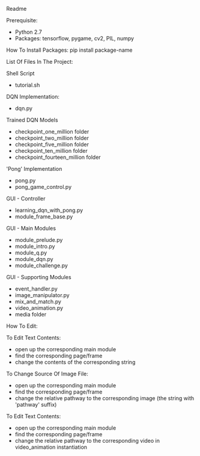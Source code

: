 Readme

Prerequisite:
- Python 2.7
- Packages: tensorflow, pygame, cv2, PIL, numpy

How To Install Packages:
pip install package-name

List Of Files In The Project:

Shell Script
- tutorial.sh

DQN Implementation:
- dqn.py

Trained DQN Models
- checkpoint_one_million folder
- checkpoint_two_million folder
- checkpoint_five_million folder
- checkpoint_ten_million folder
- checkpoint_fourteen_million folder

'Pong' Implementation
- pong.py
- pong_game_control.py

GUI - Controller
- learning_dqn_with_pong.py
- module_frame_base.py

GUI - Main Modules
- module_prelude.py
- module_intro.py
- module_q.py
- module_dqn.py
- module_challenge.py

GUI - Supporting Modules
- event_handler.py
- image_manipulator.py
- mix_and_match.py
- video_animation.py
- media folder



How To Edit:

To Edit Text Contents:
- open up the corresponding main module
- find the corresponding page/frame
- change the contents of the corresponding string

To Change Source Of Image File:
- open up the corresponding main module
- find the corresponding page/frame
- change the relative pathway to the corresponding image (the string with 'pathway' suffix)

To Edit Text Contents:
- open up the corresponding main module
- find the corresponding page/frame
- change the relative pathway to the corresponding video in video_animation instantiation